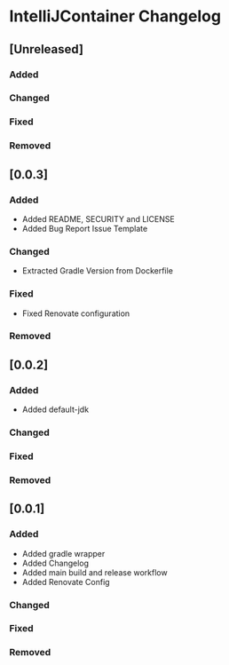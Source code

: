 # IntelliJContainer Changelog

## [Unreleased]
### Added

### Changed

### Fixed

### Removed
## [0.0.3]

### Added

- Added README, SECURITY and LICENSE
- Added Bug Report Issue Template

### Changed

- Extracted Gradle Version from Dockerfile

### Fixed

- Fixed Renovate configuration

### Removed

## [0.0.2]

### Added

- Added default-jdk

### Changed

### Fixed

### Removed

## [0.0.1]

### Added

- Added gradle wrapper
- Added Changelog
- Added main build and release workflow
- Added Renovate Config

### Changed

### Fixed

### Removed
